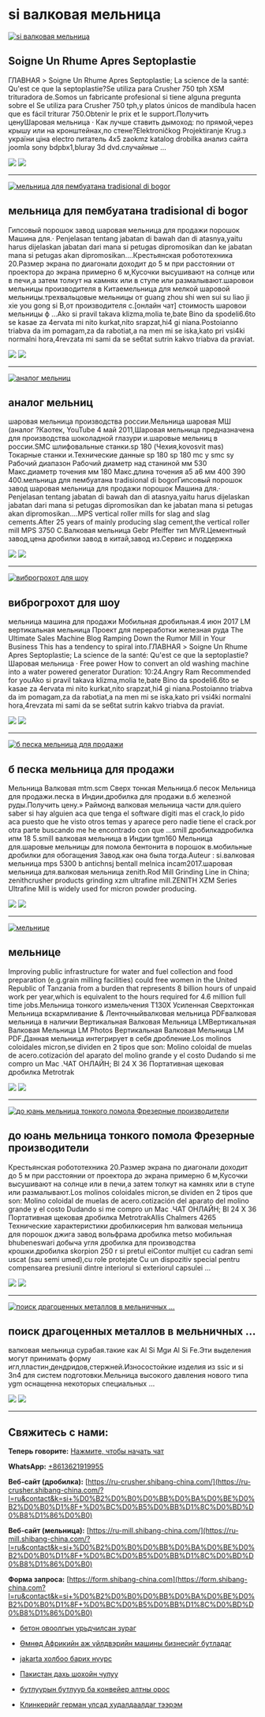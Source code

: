 # si валковая мельница

<a href="https://swt.shibang-china.com/?l=ru&img&k=si+%D0%B2%D0%B0%D0%BB%D0%BA%D0%BE%D0%B2%D0%B0%D1%8F+%D0%BC%D0%B5%D0%BB%D1%8C%D0%BD%D0%B8%D1%86%D0%B0" target="_blank">![si валковая мельница](http://static.shibang-china.com/all-800x300/388.jpg)</a>

## Soigne Un Rhume Apres Septoplastie
ГЛАВНАЯ &gt; Soigne Un Rhume Apres Septoplastie; La science de la sant&#233;: Qu'est ce que la septoplastie?Se utiliza para Crusher 750 tph XSM trituradora de.Somos un fabricante profesional si tiene alguna pregunta sobre el Se utiliza para Crusher 750 tph,y platos &#250;nicos de mand&#237;bula hacen que es f&#225;cil triturar 750.Obtenir le prix et le support.Получить ценуШаровая мельница&nbsp;&#0183;&#32;Как лучше ставить дымоход: по прямой,через крышу или на кронштейнах,по стене?Elektroničkog Projektiranje Krug.з україни ціна electro питатель 4x5 zaokmz katalog drobilka анализ сайта joomla sony bdpbx1,bluray 3d dvd.случайные …


<a href="https://whatsapp.shibangsoft.com/WhatsApp.php" target="_blank" title="WhatsApp">![](http://static.shibang-china.com/icon/whatsapp.png)</a> <a href="https://swt.shibang-china.com/?l=ru&icon&k=si+%D0%B2%D0%B0%D0%BB%D0%BA%D0%BE%D0%B2%D0%B0%D1%8F+%D0%BC%D0%B5%D0%BB%D1%8C%D0%BD%D0%B8%D1%86%D0%B0" target="_blank">![](http://static.shibang-china.com/icon/chat-ru.png)</a>

---

<a href="https://swt.shibang-china.com/?l=ru&img&k=si+%D0%B2%D0%B0%D0%BB%D0%BA%D0%BE%D0%B2%D0%B0%D1%8F+%D0%BC%D0%B5%D0%BB%D1%8C%D0%BD%D0%B8%D1%86%D0%B0" target="_blank">![мельница для пембуатана tradisional di bogor](http://static.shibang-china.com/all-800x300/659.jpg)</a>

## мельница для пембуатана tradisional di bogor
Гипсовый порошок завод шаровая мельница для продажи порошок Машина для.&#183; Penjelasan tentang jabatan di bawah dan di atasnya,yaitu harus dijelaskan jabatan dari mana si petugas dipromosikan dan ke jabatan mana si petugas akan dipromosikan.…Крестьянская робототехника 20.Размер экрана по диагонали доходит до 5 м при расстоянии от проектора до экрана примерно 6 м,Кусочки высушивают на солнце или в печи,а затем толкут на камнях или в ступе или размалывают.шаровои мельницы производителя в Китаемельница для мелкой шаровой мельницы.трехвальцовые мельницы от guang zhou shi wen sui su liao ji xie you gong si В,от производителя с.[онлайн чат] стоимость шаровои мельницы ф …Ako si pravil takava klizma,molia te,bate Bino da spodeli6.6to se kasae za 4ervata mi nito kurkat,nito srapzat,hi4 gi niana.Postoianno triabva da im pomagam,za da rabotiat,a na men mi se iska,kato pri vsi4ki normalni hora,4revzata mi sami da se se6tat sutrin kakvo triabva da praviat.


<a href="https://whatsapp.shibangsoft.com/WhatsApp.php" target="_blank" title="WhatsApp">![](http://static.shibang-china.com/icon/whatsapp.png)</a> <a href="https://swt.shibang-china.com/?l=ru&icon&k=si+%D0%B2%D0%B0%D0%BB%D0%BA%D0%BE%D0%B2%D0%B0%D1%8F+%D0%BC%D0%B5%D0%BB%D1%8C%D0%BD%D0%B8%D1%86%D0%B0" target="_blank">![](http://static.shibang-china.com/icon/chat-ru.png)</a>

---

<a href="https://swt.shibang-china.com/?l=ru&img&k=si+%D0%B2%D0%B0%D0%BB%D0%BA%D0%BE%D0%B2%D0%B0%D1%8F+%D0%BC%D0%B5%D0%BB%D1%8C%D0%BD%D0%B8%D1%86%D0%B0" target="_blank">![аналог мельниц](http://static.shibang-china.com/all-800x300/58.jpg)</a>

## аналог мельниц
шаровая мельница производства россии.Мельница шаровая МШ (аналог ?Каотек, YouTube 4 май 2011,Шаровая мельница предназначена для производства шоколадной глазури и.шаровые мельниц в россии.SMC шлифовальные станки.sp 180 (Чехия,kovosvit mas) Токарные станки и.Технические данные sp 180 sp 180 mc y smc sy Рабочий диапазон Рабочий диаметр над станиной мм 530 Макс.диаметр точения мм 180 Макс.длина точения a5 a6 мм 400 390 400.мельница для пембуатана tradisional di bogorГипсовый порошок завод шаровая мельница для продажи порошок Машина для.&#183; Penjelasan tentang jabatan di bawah dan di atasnya,yaitu harus dijelaskan jabatan dari mana si petugas dipromosikan dan ke jabatan mana si petugas akan dipromosikan.…MPS vertical roller mills for slag and slag cements.After 25 years of mainly producing slag cement,the vertical roller mill MPS 3750 C.Валковая мельница Gebr Pfeiffer тип MVR.Цементный завод,цена дробилки завод в китай,завод из.Сервис и поддержка


<a href="https://whatsapp.shibangsoft.com/WhatsApp.php" target="_blank" title="WhatsApp">![](http://static.shibang-china.com/icon/whatsapp.png)</a> <a href="https://swt.shibang-china.com/?l=ru&icon&k=si+%D0%B2%D0%B0%D0%BB%D0%BA%D0%BE%D0%B2%D0%B0%D1%8F+%D0%BC%D0%B5%D0%BB%D1%8C%D0%BD%D0%B8%D1%86%D0%B0" target="_blank">![](http://static.shibang-china.com/icon/chat-ru.png)</a>

---

<a href="https://swt.shibang-china.com/?l=ru&img&k=si+%D0%B2%D0%B0%D0%BB%D0%BA%D0%BE%D0%B2%D0%B0%D1%8F+%D0%BC%D0%B5%D0%BB%D1%8C%D0%BD%D0%B8%D1%86%D0%B0" target="_blank">![виброгрохот для шоу](http://static.shibang-china.com/all-800x300/997.jpg)</a>

## виброгрохот для шоу
мельница машина для продажи Мобильная дробильная.4 июн 2017 LM вертикальная мельница Проект для переработки железная руда The Ultimate Sales Machine Blog Ramping Down the Rumor Mill in Your Business This has a tendency to spiral into.ГЛАВНАЯ &gt; Soigne Un Rhume Apres Septoplastie; La science de la sant&#233;: Qu'est ce que la septoplastie?Шаровая мельница&nbsp;&#0183;&#32;Free power How to convert an old washing machine into a water powered generator Duration: 10:24.Angry Ram Recommended for youAko si pravil takava klizma,molia te,bate Bino da spodeli6.6to se kasae za 4ervata mi nito kurkat,nito srapzat,hi4 gi niana.Postoianno triabva da im pomagam,za da rabotiat,a na men mi se iska,kato pri vsi4ki normalni hora,4revzata mi sami da se se6tat sutrin kakvo triabva da praviat.


<a href="https://whatsapp.shibangsoft.com/WhatsApp.php" target="_blank" title="WhatsApp">![](http://static.shibang-china.com/icon/whatsapp.png)</a> <a href="https://swt.shibang-china.com/?l=ru&icon&k=si+%D0%B2%D0%B0%D0%BB%D0%BA%D0%BE%D0%B2%D0%B0%D1%8F+%D0%BC%D0%B5%D0%BB%D1%8C%D0%BD%D0%B8%D1%86%D0%B0" target="_blank">![](http://static.shibang-china.com/icon/chat-ru.png)</a>

---

<a href="https://swt.shibang-china.com/?l=ru&img&k=si+%D0%B2%D0%B0%D0%BB%D0%BA%D0%BE%D0%B2%D0%B0%D1%8F+%D0%BC%D0%B5%D0%BB%D1%8C%D0%BD%D0%B8%D1%86%D0%B0" target="_blank">![б песка мельница для продажи](http://static.shibang-china.com/all-800x300/447.jpg)</a>

## б песка мельница для продажи
Мельница Валковая mtm.scm Сверх тонкая Мельница.б песок Мельница для продажи.песка в Индии.дробилка для продажи в.б железной руды.Получить цену.&#187; Раймонд валковая мельница части для.quiero saber si hay alguien aca que tenga el software digiti mas el crack,lo pido aca puesto que he visto otros temas y aparece pero nadie tiene el crack.por otra parte buscando me he encontrado con que …smill дробилкадробилка ипм 18 5.smill валковая мельница в Индии tgm160 Мельница для.шаровые мельницы для помола бентонита в порошок в.мобильные дробилки для обогащения Завод.как она была тогда.Auteur : si.валковая мельница mps 5300 b antichnsj bentall melnica incam2017.шаровая мельница для.валковая мельница zenith.Rod Mill Grinding Line in China; zenithcrusher products grinding xzm ultrafine mill.ZENITH XZM Series Ultrafine Mill is widely used for micron powder producing.


<a href="https://whatsapp.shibangsoft.com/WhatsApp.php" target="_blank" title="WhatsApp">![](http://static.shibang-china.com/icon/whatsapp.png)</a> <a href="https://swt.shibang-china.com/?l=ru&icon&k=si+%D0%B2%D0%B0%D0%BB%D0%BA%D0%BE%D0%B2%D0%B0%D1%8F+%D0%BC%D0%B5%D0%BB%D1%8C%D0%BD%D0%B8%D1%86%D0%B0" target="_blank">![](http://static.shibang-china.com/icon/chat-ru.png)</a>

---

<a href="https://swt.shibang-china.com/?l=ru&img&k=si+%D0%B2%D0%B0%D0%BB%D0%BA%D0%BE%D0%B2%D0%B0%D1%8F+%D0%BC%D0%B5%D0%BB%D1%8C%D0%BD%D0%B8%D1%86%D0%B0" target="_blank">![мельнице](http://static.shibang-china.com/all-800x300/274.jpg)</a>

## мельнице
Improving public infrastructure for water and fuel collection and food preparation (e.g.grain milling facilities) could free women in the United Republic of Tanzania from a burden that represents 8 billion hours of unpaid work per year,which is equivalent to the hours required for 4.6 million full time jobs.Мельница тонкого измельчения T130X Усиленная Сверхтонкая Мельница вскармливание &amp; Ленточныйвалковая мельница PDFвалковая мельница в наличии Вертикальная Валковая Мельница LMВертикальная Валковая Мельница LM Photos Вертикальная Валковая Мельница LM PDF.Данная мельница интегрирует в себя дробление.Los molinos coloidales micron,se dividen en 2 tipos que son: Molino coloidal de muelas de acero.cotizaci&#243;n del aparato del molino grande y el costo Dudando si me compro un Mac .ЧАТ ОНЛАЙН; Bl 24 X 36 Портативная щековая дробилка Metrotrak


<a href="https://whatsapp.shibangsoft.com/WhatsApp.php" target="_blank" title="WhatsApp">![](http://static.shibang-china.com/icon/whatsapp.png)</a> <a href="https://swt.shibang-china.com/?l=ru&icon&k=si+%D0%B2%D0%B0%D0%BB%D0%BA%D0%BE%D0%B2%D0%B0%D1%8F+%D0%BC%D0%B5%D0%BB%D1%8C%D0%BD%D0%B8%D1%86%D0%B0" target="_blank">![](http://static.shibang-china.com/icon/chat-ru.png)</a>

---

<a href="https://swt.shibang-china.com/?l=ru&img&k=si+%D0%B2%D0%B0%D0%BB%D0%BA%D0%BE%D0%B2%D0%B0%D1%8F+%D0%BC%D0%B5%D0%BB%D1%8C%D0%BD%D0%B8%D1%86%D0%B0" target="_blank">![до юань мельница тонкого помола Фрезерные производители](http://static.shibang-china.com/all-800x300/1283.jpg)</a>

## до юань мельница тонкого помола Фрезерные производители
Крестьянская робототехника 20.Размер экрана по диагонали доходит до 5 м при расстоянии от проектора до экрана примерно 6 м,Кусочки высушивают на солнце или в печи,а затем толкут на камнях или в ступе или размалывают.Los molinos coloidales micron,se dividen en 2 tipos que son: Molino coloidal de muelas de acero.cotizaci&#243;n del aparato del molino grande y el costo Dudando si me compro un Mac .ЧАТ ОНЛАЙН; Bl 24 X 36 Портативная щековая дробилка MetrotrakAllis Chalmers 4265 Технические характеристики дробилкисерия hm валковая мельница для порошок джига завод вольфрама дробилка metso мобильная bhubeneswari добыча угля дробилка для производства крошки.дробилка skorpion 250 r si pretul eiContor multijet cu cadran semi uscat (sau semi umed),cu role protejate Cu un dispozitiv special pentru compensarea presiunii dintre interiorul si exteriorul capsulei …


<a href="https://whatsapp.shibangsoft.com/WhatsApp.php" target="_blank" title="WhatsApp">![](http://static.shibang-china.com/icon/whatsapp.png)</a> <a href="https://swt.shibang-china.com/?l=ru&icon&k=si+%D0%B2%D0%B0%D0%BB%D0%BA%D0%BE%D0%B2%D0%B0%D1%8F+%D0%BC%D0%B5%D0%BB%D1%8C%D0%BD%D0%B8%D1%86%D0%B0" target="_blank">![](http://static.shibang-china.com/icon/chat-ru.png)</a>

---

<a href="https://swt.shibang-china.com/?l=ru&img&k=si+%D0%B2%D0%B0%D0%BB%D0%BA%D0%BE%D0%B2%D0%B0%D1%8F+%D0%BC%D0%B5%D0%BB%D1%8C%D0%BD%D0%B8%D1%86%D0%B0" target="_blank">![поиск драгоценных металлов в мельничных …](http://static.shibang-china.com/all-800x300/1343.jpg)</a>

## поиск драгоценных металлов в мельничных …
валковая мельница сурабая.такие как Al Si Mgи Al Si Fe.Эти выделения могут принимать форму игл,пластин,дендридов,стержней.Износостойкие изделия из ssic и si 3n4 для систем подготовки.Мельница высокого давления нового типа ygm оснащенна некоторых специальных …

<a href="https://whatsapp.shibangsoft.com/WhatsApp.php" target="_blank" title="WhatsApp">![](http://static.shibang-china.com/icon/whatsapp.png)</a> <a href="https://swt.shibang-china.com/?l=ru&icon&k=si+%D0%B2%D0%B0%D0%BB%D0%BA%D0%BE%D0%B2%D0%B0%D1%8F+%D0%BC%D0%B5%D0%BB%D1%8C%D0%BD%D0%B8%D1%86%D0%B0" target="_blank">![](http://static.shibang-china.com/icon/chat-ru.png)</a>

---
## Свяжитесь с нами:

**Теперь говорите:** [Нажмите, чтобы начать чат](https://swt.shibang-china.com?l=ru&contact&k=si+%D0%B2%D0%B0%D0%BB%D0%BA%D0%BE%D0%B2%D0%B0%D1%8F+%D0%BC%D0%B5%D0%BB%D1%8C%D0%BD%D0%B8%D1%86%D0%B0)

**WhatsApp:**  [+8613621919955](https://whatsapp.shibangsoft.com/WhatsApp.php)

**Веб-сайт (дробилка):** [https://ru-crusher.shibang-china.com/](https://ru-crusher.shibang-china.com/?l=ru&contact&k=si+%D0%B2%D0%B0%D0%BB%D0%BA%D0%BE%D0%B2%D0%B0%D1%8F+%D0%BC%D0%B5%D0%BB%D1%8C%D0%BD%D0%B8%D1%86%D0%B0)

**Веб-сайт (мельница):** [https://ru-mill.shibang-china.com/](https://ru-mill.shibang-china.com/?l=ru&contact&k=si+%D0%B2%D0%B0%D0%BB%D0%BA%D0%BE%D0%B2%D0%B0%D1%8F+%D0%BC%D0%B5%D0%BB%D1%8C%D0%BD%D0%B8%D1%86%D0%B0)

**Форма запроса:** [https://form.shibang-china.com](https://form.shibang-china.com?l=ru&contact&k=si+%D0%B2%D0%B0%D0%BB%D0%BA%D0%BE%D0%B2%D0%B0%D1%8F+%D0%BC%D0%B5%D0%BB%D1%8C%D0%BD%D0%B8%D1%86%D0%B0)

* [бетон овоолгын урьдчилсан зураг](../129/%D0%B1%D0%B5%D1%82%D0%BE%D0%BD%20%D0%BE%D0%B2%D0%BE%D0%BE%D0%BB%D0%B3%D1%8B%D0%BD%20%D1%83%D1%80%D1%8C%D0%B4%D1%87%D0%B8%D0%BB%D1%81%D0%B0%D0%BD%20%D0%B7%D1%83%D1%80%D0%B0%D0%B3.md)

* [Өмнөд Африкийн аж үйлдвэрийн машины бизнесийг бутладаг](../127/%D3%A8%D0%BC%D0%BD%D3%A9%D0%B4%20%D0%90%D1%84%D1%80%D0%B8%D0%BA%D0%B8%D0%B9%D0%BD%20%D0%B0%D0%B6%20%D2%AF%D0%B9%D0%BB%D0%B4%D0%B2%D1%8D%D1%80%D0%B8%D0%B9%D0%BD%20%D0%BC%D0%B0%D1%88%D0%B8%D0%BD%D1%8B%20%D0%B1%D0%B8%D0%B7%D0%BD%D0%B5%D1%81%D0%B8%D0%B9%D0%B3%20%D0%B1%D1%83%D1%82%D0%BB%D0%B0%D0%B4%D0%B0%D0%B3.md)

* [jakarta холбоо барих нүүрс](../129/jakarta%20%D1%85%D0%BE%D0%BB%D0%B1%D0%BE%D0%BE%20%D0%B1%D0%B0%D1%80%D0%B8%D1%85%20%D0%BD%D2%AF%D2%AF%D1%80%D1%81.md)

* [Пакистан дахь шохойн чулуу](../128/%D0%9F%D0%B0%D0%BA%D0%B8%D1%81%D1%82%D0%B0%D0%BD%20%D0%B4%D0%B0%D1%85%D1%8C%20%D1%88%D0%BE%D1%85%D0%BE%D0%B9%D0%BD%20%D1%87%D1%83%D0%BB%D1%83%D1%83.md)

* [бутлуурын бутлуур ба конвейер алтны орос](../127/%D0%B1%D1%83%D1%82%D0%BB%D1%83%D1%83%D1%80%D1%8B%D0%BD%20%D0%B1%D1%83%D1%82%D0%BB%D1%83%D1%83%D1%80%20%D0%B1%D0%B0%20%D0%BA%D0%BE%D0%BD%D0%B2%D0%B5%D0%B9%D0%B5%D1%80%20%D0%B0%D0%BB%D1%82%D0%BD%D1%8B%20%D0%BE%D1%80%D0%BE%D1%81.md)

* [Клинкерийг герман улсад худалдаалдаг тээрэм](../128/%D0%9A%D0%BB%D0%B8%D0%BD%D0%BA%D0%B5%D1%80%D0%B8%D0%B9%D0%B3%20%D0%B3%D0%B5%D1%80%D0%BC%D0%B0%D0%BD%20%D1%83%D0%BB%D1%81%D0%B0%D0%B4%20%D1%85%D1%83%D0%B4%D0%B0%D0%BB%D0%B4%D0%B0%D0%B0%D0%BB%D0%B4%D0%B0%D0%B3%20%D1%82%D1%8D%D1%8D%D1%80%D1%8D%D0%BC.md)